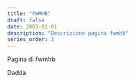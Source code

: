 ```yaml
---
title: "FWMHB"
draft: false
date: 2003-01-01
description: "Descrizione pagina fwmhb"
series_order: 3
---
```


Pagina di fwmhb

Dadda
